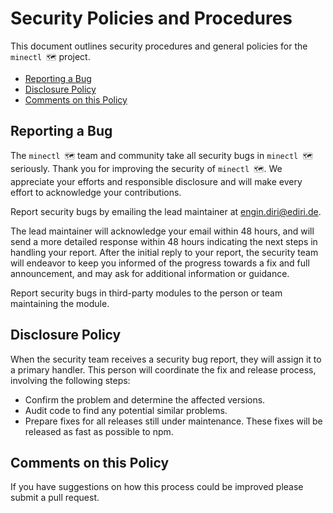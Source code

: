 # Security Policies and Procedures

This document outlines security procedures and general policies for the `minectl 🗺`
project.

* [Reporting a Bug](#reporting-a-bug)
* [Disclosure Policy](#disclosure-policy)
* [Comments on this Policy](#comments-on-this-policy)

## Reporting a Bug

The `minectl 🗺` team and community take all security bugs in `minectl 🗺`
seriously. Thank you for improving the security of `minectl 🗺`. We appreciate your efforts and
responsible disclosure and will make every effort to acknowledge your contributions.

Report security bugs by emailing the lead maintainer at engin.diri@ediri.de.

The lead maintainer will acknowledge your email within 48 hours, and will send a more detailed response within 48 hours
indicating the next steps in handling your report. After the initial reply to your report, the security team will
endeavor to keep you informed of the progress towards a fix and full announcement, and may ask for additional
information or guidance.

Report security bugs in third-party modules to the person or team maintaining the module.

## Disclosure Policy

When the security team receives a security bug report, they will assign it to a primary handler. This person will
coordinate the fix and release process, involving the following steps:

* Confirm the problem and determine the affected versions.
* Audit code to find any potential similar problems.
* Prepare fixes for all releases still under maintenance. These fixes will be released as fast as possible to npm.

## Comments on this Policy

If you have suggestions on how this process could be improved please submit a pull request.